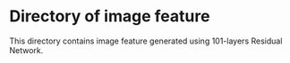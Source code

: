 # Directory of image feature
This directory contains image feature generated using 101-layers Residual Network.
